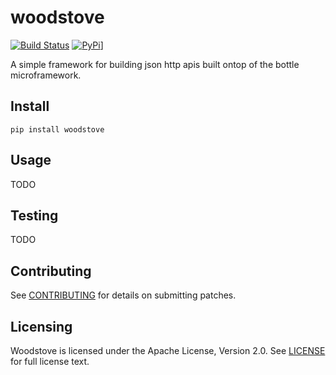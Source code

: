 # woodstove

[![Build Status](https://travis-ci.org/richardmarshall/woodstove.svg?branch=master)](https://travis-ci.org/richardmarshall/woodstove) [![PyPi](https://img.shields.io/pypi/v/woodstove.svg)](https://pypi.python.org/pypi/woodstove)]

A simple framework for building json http apis built ontop of the bottle microframework.

## Install

```
pip install woodstove
```

## Usage

TODO

## Testing

TODO

## Contributing

See [CONTRIBUTING](CONTRIBUTING.md) for details on submitting patches.

## Licensing

Woodstove is licensed under the Apache License, Version 2.0. See [LICENSE](LICENSE) for full license text.
